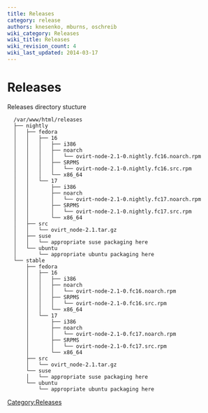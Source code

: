 ```yaml
---
title: Releases
category: release
authors: knesenko, mburns, oschreib
wiki_category: Releases
wiki_title: Releases
wiki_revision_count: 4
wiki_last_updated: 2014-03-17
---
```


# Releases

Releases directory stucture

      /var/www/html/releases
      ├── nightly
      │   ├── fedora
      │   │   ├── 16
      │   │   │   ├── i386
      │   │   │   ├── noarch
      │   │   │   │   └── ovirt-node-2.1-0.nightly.fc16.noarch.rpm
      │   │   │   ├── SRPMS
      │   │   │   │   └── ovirt-node-2.1-0.nightly.fc16.src.rpm
      │   │   │   └── x86_64
      │   │   └── 17
      │   │       ├── i386
      │   │       ├── noarch
      │   │       │   └── ovirt-node-2.1-0.nightly.fc17.noarch.rpm
      │   │       ├── SRPMS
      │   │       │   └── ovirt-node-2.1-0.nightly.fc17.src.rpm
      │   │       └── x86_64
      │   ├── src
      │   │   └── ovirt_node-2.1.tar.gz
      │   ├── suse
      │   │   └── appropriate suse packaging here
      │   └── ubuntu
      │       └── appropriate ubuntu packaging here
      └── stable
          ├── fedora
          │   ├── 16
          │   │   ├── i386
          │   │   ├── noarch
          │   │   │   └── ovirt-node-2.1-0.fc16.noarch.rpm
          │   │   ├── SRPMS
          │   │   │   └── ovirt-node-2.1-0.fc16.src.rpm
          │   │   └── x86_64
          │   └── 17
          │       ├── i386
          │       ├── noarch
          │       │   └── ovirt-node-2.1-0.fc17.noarch.rpm
          │       ├── SRPMS
          │       │   └── ovirt-node-2.1-0.fc17.src.rpm
          │       └── x86_64
          ├── src
          │   └── ovirt_node-2.1.tar.gz
          └── suse
          │   └── appropriate suse packaging here
          └── ubuntu
              └── appropriate ubuntu packaging here

<Category:Releases>
